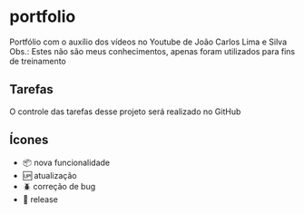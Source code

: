 # portfolio

Portfólio com o auxílio dos vídeos no Youtube de João Carlos Lima e Silva
Obs.: Estes não são meus conhecimentos, apenas foram utilizados para fins de treinamento

## Tarefas

O controle das tarefas desse projeto será realizado no GitHub

## Ícones

- :package: nova funcionalidade
- :up: atualização
- :beetle: correção de bug
- :checkered_flag: release